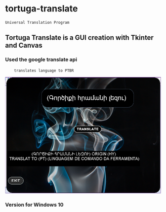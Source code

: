 
# tortuga-translate
~~~~
Universal Translation Program
~~~~
## Tortuga Translate is a GUI creation with Tkinter and Canvas


### Used the google translate api

~~~~
    translates language to PTBR
~~~~
![Alt text](screenshot/screenshot.png "a title")

### Version for Windows 10
